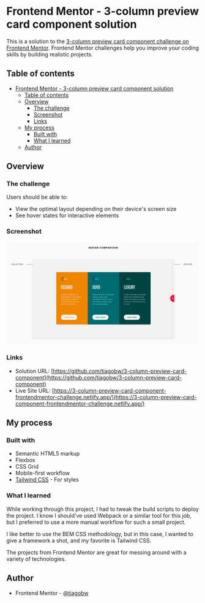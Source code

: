 # Frontend Mentor - 3-column preview card component solution

This is a solution to the [3-column preview card component challenge on Frontend Mentor](https://www.frontendmentor.io/challenges/3column-preview-card-component-pH92eAR2-). Frontend Mentor challenges help you improve your coding skills by building realistic projects.

## Table of contents

- [Frontend Mentor - 3-column preview card component solution](#frontend-mentor---3-column-preview-card-component-solution)
  - [Table of contents](#table-of-contents)
  - [Overview](#overview)
    - [The challenge](#the-challenge)
    - [Screenshot](#screenshot)
    - [Links](#links)
  - [My process](#my-process)
    - [Built with](#built-with)
    - [What I learned](#what-i-learned)
  - [Author](#author)

## Overview

### The challenge

Users should be able to:

- View the optimal layout depending on their device's screen size
- See hover states for interactive elements

### Screenshot

![](./screenshot.png)

### Links

- Solution URL: [https://github.com/tiagobw/3-column-preview-card-component](https://github.com/tiagobw/3-column-preview-card-component)
- Live Site URL: [https://3-column-preview-card-component-frontendmentor-challenge.netlify.app/](https://3-column-preview-card-component-frontendmentor-challenge.netlify.app/)

## My process

### Built with

- Semantic HTML5 markup
- Flexbox
- CSS Grid
- Mobile-first workflow
- [Tailwind CSS](https://tailwindcss.com/) - For styles

### What I learned

While working through this project, I had to tweak the build scripts to deploy the project. I know I should've used Webpack or a similar tool for this job, but I preferred to use a more manual workflow for such a small project.

I like better to use the BEM CSS methodology, but in this case, I wanted to give a framework a shot, and my favorite is Tailwind CSS.

The projects from Frontend Mentor are great for messing around with a variety of technologies.

## Author

- Frontend Mentor - [@tiagobw](https://www.frontendmentor.io/profile/tiagobw)
